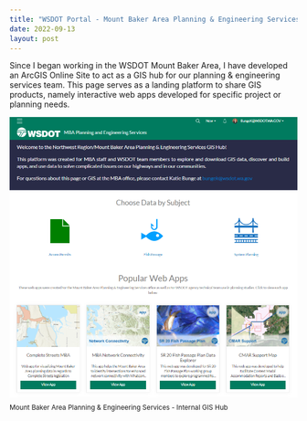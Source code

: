 ```yaml
---
title: "WSDOT Portal - Mount Baker Area Planning & Engineering Services GIS Hub"
date: 2022-09-13
layout: post
---
```


Since I began working in the WSDOT Mount Baker Area, I have developed an ArcGIS Online Site to act as a GIS hub for our planning & engineering services team. This page serves as a landing platform to share GIS products, namely interactive web apps developed for specific project or planning needs. 


<img src="https://raw.githubusercontent.com/katiebunge/gisportfolio/main/assets/images/MBA-GISHub.PNG">
<sub>Mount Baker Area Planning & Engineering Services - Internal GIS Hub</sub>

